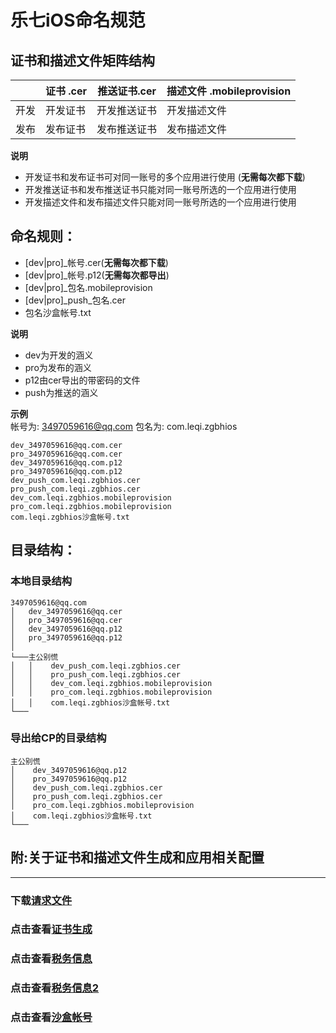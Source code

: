 
# **乐七iOS命名规范**


## 证书和描述文件矩阵结构

|	  | 证书 .cer     | 推送证书.cer     | 描述文件 .mobileprovision
--------| -------- | ----------- | -----------
开发	| 开发证书     | 开发推送证书    | 开发描述文件  
发布	| 发布证书     | 发布推送证书     | 发布描述文件 


**说明**<br/>

-  开发证书和发布证书可对同一账号的多个应用进行使用 (**无需每次都下载**)<br/>
-  开发推送证书和发布推送证书只能对同一账号所选的一个应用进行使用<br/>
-  开发描述文件和发布描述文件只能对同一账号所选的一个应用进行使用<br/>

## 命名规则：

- [dev|pro]_帐号.cer(**无需每次都下载**)<br/>
- [dev|pro]_帐号.p12(**无需每次都导出**)<br/>
- [dev|pro]_包名.mobileprovision<br/>
- [dev|pro]_push_包名.cer<br/>
- 包名沙盒帐号.txt

**说明**<br/>

- dev为开发的涵义 <br/>
- pro为发布的涵义 <br/>
- p12由cer导出的带密码的文件
- push为推送的涵义 <br/>



**示例**<br/>
帐号为: 3497059616@qq.com
包名为: com.leqi.zgbhios<br/>

	dev_3497059616@qq.com.cer      
	pro_3497059616@qq.com.cer   
	dev_3497059616@qq.com.p12     
	pro_3497059616@qq.com.p12      
	dev_push_com.leqi.zgbhios.cer     
	pro_push_com.leqi.zgbhios.cer     
	dev_com.leqi.zgbhios.mobileprovision     
	pro_com.leqi.zgbhios.mobileprovision     
	com.leqi.zgbhios沙盒帐号.txt 


## 目录结构：  

### 本地目录结构
```
3497059616@qq.com
│   dev_3497059616@qq.cer      
│   pro_3497059616@qq.cer   
│   dev_3497059616@qq.p12     
│   pro_3497059616@qq.p12      
│	
└───主公别慌
│   │    dev_push_com.leqi.zgbhios.cer     
│   │    pro_push_com.leqi.zgbhios.cer 
│   │    dev_com.leqi.zgbhios.mobileprovision     
│   │    pro_com.leqi.zgbhios.mobileprovision     
│   │    com.leqi.zgbhios沙盒帐号.txt 
└───
```



### 导出给CP的目录结构
```
主公别慌
│    dev_3497059616@qq.p12     
│    pro_3497059616@qq.p12  
│    dev_push_com.leqi.zgbhios.cer     
│    pro_push_com.leqi.zgbhios.cer     
│    pro_com.leqi.zgbhios.mobileprovision     
│    com.leqi.zgbhios沙盒帐号.txt 
└───
```





## 附:关于证书和描述文件生成和应用相关配置
----

###  下载[请求文件](CertificateSigningRequest.certSigningRequest)
###  点击查看[**证书生成**](https://www.jianshu.com/p/8e73f7d31fab)
### 点击查看[**税务信息**](https://www.jianshu.com/p/c7cf65911bc1)
### 点击查看[**税务信息2**](https://www.jianshu.com/p/5ad7bfe1a836)
### 点击查看[**沙盒帐号**](https://www.jianshu.com/p/1ef61a785508)










  

